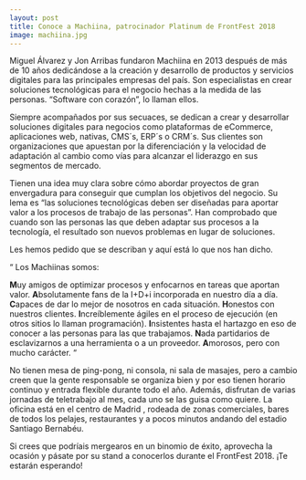 ```yaml
---
layout: post
title: Conoce a Machiina, patrocinador Platinum de FrontFest 2018
image: machiina.jpg
---
```




Miguel Álvarez y Jon Arribas fundaron Machiina en 2013 después de más de 10 años dedicándose a la creación y desarrollo de productos y servicios digitales para las principales empresas del país. Son especialistas en crear soluciones tecnológicas para el negocio hechas a la medida de las personas. “Software con corazón”, lo llaman ellos.

Siempre acompañados por sus secuaces, se dedican a crear y desarrollar soluciones digitales para negocios como plataformas de eCommerce, aplicaciones web, nativas, CMS´s, ERP´s o CRM´s. Sus clientes son organizaciones que apuestan por la diferenciación y la velocidad de adaptación al cambio como vías para alcanzar el liderazgo en sus segmentos de mercado.

Tienen una idea muy clara sobre cómo abordar proyectos de gran envergadura para conseguir que cumplan los objetivos del negocio. Su lema es “las soluciones tecnológicas deben ser diseñadas para aportar valor a los procesos de trabajo de las personas”. Han comprobado que cuando son las personas las que deben adaptar sus procesos a la tecnología, el resultado son nuevos problemas en lugar de soluciones.

Les hemos pedido que se describan y aquí está lo que nos han dicho.

“ Los Machiinas somos:

**M**uy amigos de optimizar procesos y enfocarnos en tareas que aportan valor.
**A**bsolutamente fans de la I+D+i incorporada en nuestro día a día.
**C**apaces de dar lo mejor de nosotros en cada situación.
**H**onestos con nuestros clientes.
**I**ncreíblemente ágiles en el proceso de ejecución (en otros sitios lo llaman programación).
**I**nsistentes hasta el hartazgo en eso de conocer a las personas para las que trabajamos.
**N**ada partidarios de esclavizarnos a una herramienta o a un proveedor.
**A**morosos, pero con mucho carácter. “

No tienen mesa de ping-pong, ni consola, ni sala de masajes, pero a cambio creen que la gente responsable se organiza bien y por eso tienen horario continuo y entrada flexible durante todo el año. Además, disfrutan de varias jornadas de teletrabajo al mes, cada uno  se las guisa como quiere. La oficina está en el centro de Madrid , rodeada de zonas comerciales, bares de todos los pelajes, restaurantes y a pocos minutos andando del estadio Santiago Bernabéu.

Si crees que podríais mergearos en un binomio de éxito, aprovecha la ocasión y pásate por su stand a conocerlos durante el FrontFest 2018. ¡Te estarán esperando!
